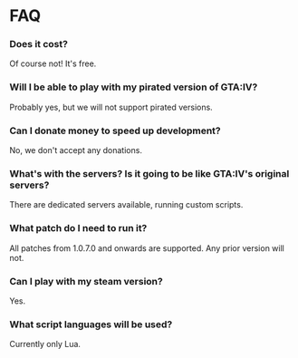﻿# FAQ

### Does it cost?

Of course not! It's free.

### Will I be able to play with my pirated version of GTA:IV?

Probably yes, but we will not support pirated versions.

### Can I donate money to speed up development?

No, we don't accept any donations.

### What's with the servers? Is it going to be like GTA:IV's original servers?

There are dedicated servers available, running custom scripts.

### What patch do I need to run it?

All patches from 1.0.7.0 and onwards are supported. Any prior version will not.

### Can I play with my steam version?

Yes.

### What script languages will be used?

Currently only Lua.
